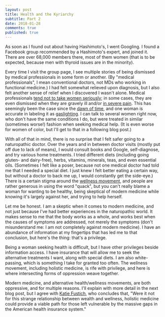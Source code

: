 ```yaml
---
layout: post
title: Health and the Kyriarchy
subtitle: Part 2
date: 2018-01-28
comments: true
published: true
---
```


As soon as I found out about having Hashimoto's, I went Googling. I found a Facebook group recommended by a Hashimoto's expert, and joined it. There are over 68,000 members there, most of them women (that is to be expected, because men with thyroid issues are in the minority).

Every time I visit the group page, I see multiple stories of being dismissed by medical professionals in some form or another. (By "medical professionals", I mean conventional doctors, not MDs who working in functional medicine.) I had felt somewhat relieved upon diagnosis, but I also felt another sense of relief when I discovered I wasn't alone. Medical professionals [tend not to take women seriously](https://www.theguardian.com/lifeandstyle/2017/nov/20/healthcare-gender-bias-women-pain); in some cases, they are even dismissed when they are gravely ill and/or [in severe pain](https://www.theatlantic.com/health/archive/2015/10/emergency-room-wait-times-sexism/410515/). This has seemingly been the case since the [dawn of time](https://en.wikipedia.org/wiki/Female_hysteria), and one woman is accurate in labeling it as [gaslighting](https://journal.thriveglobal.com/doctors-stop-gaslighting-women-in-pain-3934a2fdc1b). I can talk to several women right now, who don't have the same conditions I do, but were treated in similar (sometimes worse!) fashion when seeking medical help. (It is even worse for women of color, but I'll get to that in a following blog post.)

With all of that in mind, there is no surprise that I felt safer going to a naturopathic doctor. Over the years and in between doctor visits (mostly put off due to lack of means), I would consult books and Google, self-diagnose, and try various home treatments. I tried different diets (including going gluten- and dairy-free), herbs, vitamins, minerals, teas, and even essential oils. (Sometimes I felt like a poser, because not one medical doctor had told me that I needed a special diet. I just knew I felt better eating a certain way, but without a doctor to back me up, I would constantly get the side-eye.) There is a certain stigma around the [wellness movement](http://www.pharmacytimes.com/publications/directions-in-pharmacy/2015/october2015/the-wellness-movement), and people are rather generous in using the word "quack", but you can't really blame a woman for wanting to be healthy, being skeptical of modern medicine while knowing it's largely against her, and trying to help herself.

Let me be honest. I am a skeptic when it comes to modern medicine, and not just because I've had better experiences in the naturopathic world. It makes sense to me that the body works as a whole, and works best when the causes of symptoms are addressed, not merely the symptoms (don't misunderstand me: I am not completely against modern medicine). I have an abundance of information at my fingertips that has led me to that conclusion, but here's the thing: that's a privilege.

Being a woman seeking health is difficult, but I have other privileges beside information access. I have insurance that will allow me to seek the alternative treatments I want, along with special diets. I am also white-passing, which is something I take for granted too often. The wellness movement, including holistic medicine, is rife with privilege, and here is where intersecting forms of oppression weave together.

Modern medicine, and alternative health/wellness movements, are both oppressive, and for multiple reasons. I'll explain with more detail in the next blog post, but I agree with [Katie Fustich](https://medium.com/s/silicon-valley-and-womens-health/why-holistic-medicine-is-marketed-to-rich-white-women-85f3c98ea0cb), who concludes that, "Were it not for this strange relationship between wealth and wellness, holistic medicine could provide a viable path for those left vulnerable by the massive gaps in the American health insurance system."
